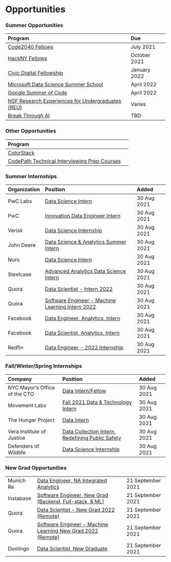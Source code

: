 # Opportunities

### Summer Opportunities

| Program | Due |
| :--- | :--- |
| [Code2040 Fellows](http://www.code2040.org/fellows-program) | July 2021 |
| [HackNY Fellows](https://hackny.org/fellows-program) | October 2021 |
| [Civic Digital Fellowship](https://www.codingitforward.com/civic-digital-fellowship) | January 2022 |
| [Microsoft Data Science Summer School](https://www.microsoft.com/en-us/research/academic-program/data-science-summer-school/) | April 2022 |
| [Google Summer of Code](https://summerofcode.withgoogle.com/) | April 2022 |
| [NSF Research Experiences for Undergraduates \(REU\)](https://www.nsf.gov/crssprgm/reu/) | Varies |
| [Break Through AI](https://tech.cornell.edu/impact/break-through-tech/break-through-ai/) | TBD |

### Other Opportunities

| Program |  |
| :--- | :--- |
| [ColorStack](https://www.colorstack.org/) |  |
| [CodePath Technical Interviewing Prep Courses](https://codepath.org/) |  |

### Summer Internships

| Organization | Position | Added |
| :--- | :--- | :--- |
| PwC Labs | [Data Science Intern](https://jobs.us.pwc.com/job/-/-/932/12821170384?utm_source=linkedin.com&utm_campaign=core_media&utm_medium=social_media&utm_content=job_posting&ss=paid&dclid=CJiUlKCa2fICFVGjnwodfRoLTg) | 30 Aug 2021 |
| PwC | [Innovation Data Engineer Intern](https://jobs.us.pwc.com/job/denver/innovation-data-engineer-intern-summer-2022/932/13224382848) | 30 Aug 2021 |
| Verisk | [Data Science Internship](https://jobs.smartrecruiters.com/Verisk/743999769528217-data-science-internship-2022-summer-internship-program-cr-) | 30 Aug 2021 |
| John Deere | [Data Science & Analytics Summer Intern](https://jobs.deere.com/job/Moline-Data-Science-&-Analytics-Summer-Intern-2022a-IL-61265/782551000/) | 30 Aug 2021 |
| Nuro | [Data Science Intern](https://www.nuro.ai/careersitem?gh_jid=3357000) | 30 Aug 2021 |
| Steelcase | [Advanced Analytics Data Science Intern](https://careers.steelcase.com/careers/FolderDetail/Advanced-Analytics-Data-Science-Intern-Summer-2022/3830) | 30 Aug 2021 |
| Quora | [Data Scientist - Intern 2022](https://boards.greenhouse.io/quora/jobs/5438708002) | 30 Aug 2021 |
| Quora | [Software Engineer - Machine Learning Intern 2022](https://boards.greenhouse.io/quora/jobs/5451810002) | 30 Aug 2021 |
| Facebook | [Data Engineer, Analytics, Intern](https://www.facebook.com/careers/v2/jobs/147279244076910/) | 30 Aug 2021 |
| Facebook | [Data Scientist, Analytics, Intern](https://www.facebook.com/careers/v2/jobs/326091035588837/) | 30 Aug 2021 |
| Redfin | [Data Engineer - 2022 Internship](https://redfin.wd1.myworkdayjobs.com/en-US/redfin_careers/job/WA---Seattle/Data-Engineer---2022-Internship_41367) | 30 Aug 2021 |

### Fall/Winter/Spring Internships

| Company | Position | Added |
| :--- | :--- | :--- |
| NYC Mayor’s Office of the CTO | [Data Intern/Fellow](https://www1.nyc.gov/assets/cto/#/jobs) | 30 Aug 2021 |
| Movement Labs | [Fall 2021 Data & Technology Intern](https://movementlabs.com/jobs/) | 30 Aug 2021 |
| The Hunger Project | [Data Intern](https://www.idealist.org/en/nonprofit-internship/3d6533eebb51409eb1075d4858bef03a-data-intern-the-hunger-project-new-york) | 30 Aug 2021 |
| Vera Institute of Justice | [Data Collection Intern, Redefining Public Safety](https://vera.applytojob.com/apply/bJ6bihXwl3/Data-Collection-Intern-Redefining-Public-Safety-NYC) | 30 Aug 2021 |
| Defenders of Wildlife | [Data Science Internship](https://defenders.org/about/jobs?p=job%2Fo3Asgfw5) | 30 Aug 2021 |

### New Grad Opportunities

|  |  |  |
| :--- | :--- | :--- |
| Munich Re | [Data Engineer, NA Integrated Analytics](https://munichre-jobs.com/en/munich-re/job/27152-data-engineer-na-integrated-analytics-2022-new-grad-new-york) | 21 September 2021 |
| Instabase | [Software Engineer, New Grad \(Backend, Full-stack, & ML\)](https://instabase.com/careers/?gh_jid=5498014002) | 21 September 2021 |
| Quora | [Data Scientist - New Grad 2022 \(Remote\)](https://boards.greenhouse.io/quora/jobs/5438700002) | 21 September 2021 |
| Quora | [Software Engineer - Machine Learning New Grad 2022 \(Remote\)](https://boards.greenhouse.io/quora/jobs/5451901002) | 21 September 2021 |
| Duolingo | [Data Scientist, New Graduate](https://boards.greenhouse.io/duolingo/jobs/5445804002) | 21 September 2021 |



